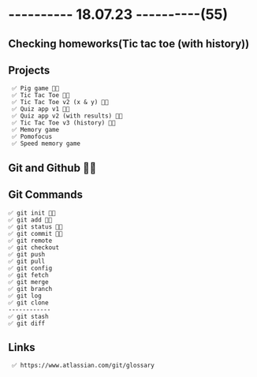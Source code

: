# ---------- 18.07.23 ----------(55)

## Checking homeworks(Tic tac toe (with history))

## Projects

     ✅ Pig game 👍🏻
     ✅ Tic Tac Toe 👍🏻
     ✅ Tic Tac Toe v2 (x & y) 👍🏻
     ✅ Quiz app v1 👍🏻
     ✅ Quiz app v2 (with results) 👍🏻
     ✅ Tic Tac Toe v3 (history) 👍🏻
     ✅ Memory game
     ✅ Pomofocus
     ✅ Speed memory game

## Git and Github 👍🏻

## Git Commands

    ✅ git init 👍🏻
    ✅ git add 👍🏻
    ✅ git status 👍🏻
    ✅ git commit 👍🏻
    ✅ git remote
    ✅ git checkout
    ✅ git push
    ✅ git pull
    ✅ git config
    ✅ git fetch
    ✅ git merge
    ✅ git branch
    ✅ git log
    ✅ git clone
    ------------
    ✅ git stash
    ✅ git diff

## Links

     ✅ https://www.atlassian.com/git/glossary
